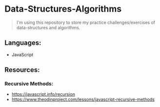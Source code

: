 # Data-Structures-Algorithms

> I'm using this repository to store my practice challenges/exercises of data-structures and algorithms. 

## Languages:
* JavaScript

## Resources:

### Recursive Methods:
* https://javascript.info/recursion
* https://www.theodinproject.com/lessons/javascript-recursive-methods
